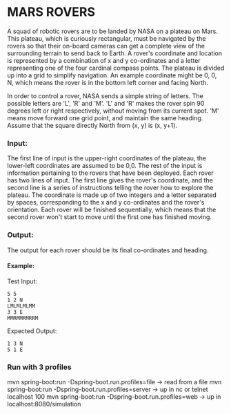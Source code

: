 # MARS ROVERS

A squad of robotic rovers are to be landed by NASA on a plateau on Mars. This plateau, which is
curiously rectangular, must be navigated by the rovers so that their on-board cameras can get a
complete view of the surrounding terrain to send back to Earth.
A rover's coordinate and location is represented by a combination of x and y co-ordinates and a letter
representing one of the four cardinal compass points. The plateau is divided up into a grid to simplify
navigation. An example coordinate might be 0, 0, N, which means the rover is in the bottom
left corner and facing North.

In order to control a rover, NASA sends a simple string of letters. The possible letters are 'L', 'R' and
'M'. 'L' and 'R' makes the rover spin 90 degrees left or right respectively, without moving from its
current spot. 'M' means move forward one grid point, and maintain the same heading.
Assume that the square directly North from (x, y) is (x, y+1).

### Input:
The first line of input is the upper-right coordinates of the plateau, the lower-left coordinates
are assumed to be 0,0.
The rest of the input is information pertaining to the rovers that have been deployed. Each rover has
two lines of input. The first line gives the rover's coordinate, and the second line is a series of
instructions telling the rover how to explore the plateau.
The coordinate is made up of two integers and a letter separated by spaces, corresponding to the x and
y co-ordinates and the rover's orientation.
Each rover will be finished sequentially, which means that the second rover won't start to move until
the first one has finished moving.

### Output:
The output for each rover should be its final co-ordinates and heading.

#### Example:

Test Input:
```
5 5
1 2 N
LMLMLMLMM
3 3 E
MMRMMRMRRM
```
Expected Output:
```
1 3 N
5 1 E
```


### Run with 3 profiles

mvn spring-boot:run -Dspring-boot.run.profiles=file     -> read from a file
mvn spring-boot:run -Dspring-boot.run.profiles=server   -> up in nc or telnet localhost 100
mvn spring-boot:run -Dspring-boot.run.profiles=web      -> up in localhost:8080/simulation
